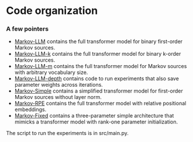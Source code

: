 # Code organization

### A few pointers

-   [Markov-LLM](Markov-LLM) contains the full transformer model for binary first-order Markov sources.
-   [Markov-LLM-k](Markov-LLM-k) contains the full transformer model for binary k-order Markov sources.
-   [Markov-LLM-m](Markov-LLM-m) contains the full transformer model for Markov sources with arbitrary vocabulary size.
-   [Markov-LLM-depth](Markov-LLM-depth) contains code to run experiments that also save parameter weights across iterations.
-   [Markov-Simple](Markov-Simple) contains a simplified transformer model for first-order Markov sources without layer norm.
-   [Markov-RPE](Markov-RPE) contains the full transformer model with relative positional embeddings.
-   [Markov-Fixed](Markov-Fixed) contains a three-parameter simple architecture that mimicks a transformer model with rank-one parameter initialization.

The script to run the experiments is in src/main.py.
